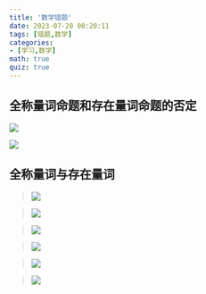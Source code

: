 ```yaml
---
title: '数学错题'
date: 2023-07-20 00:20:11
tags: [错题,数学]
categories: 
- [学习,数学]
math: true
quiz: true
---
```


## 全称量词命题和存在量词命题的否定

![](/img/posts/shu-xue-cuo-ti/image.png)

![](/img/posts/shu-xue-cuo-ti/image-1.png)

## 全称量词与存在量词

> <img src="\img\posts\cuo-ti-shu-xue\屏幕截图 2023-07-20 002425.png" />

> <img src="\img\posts\cuo-ti-shu-xue\屏幕截图 2023-07-20 002735.png" />

> <img src="\img\posts\cuo-ti-shu-xue\屏幕截图 2023-07-20 002756.png" />

> <img src="\img\posts\cuo-ti-shu-xue\屏幕截图 2023-07-20 002820.png" />

> <img src="\img\posts\cuo-ti-shu-xue\屏幕截图 2023-07-20 002943.png" />

> <img src="\img\posts\cuo-ti-shu-xue\屏幕截图 2023-07-20 002952.png" />


